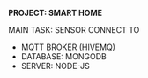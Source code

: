 **PROJECT: SMART HOME**

MAIN TASK: SENSOR CONNECT TO 
+ MQTT BROKER (HIVEMQ)
+ DATABASE: MONGODB
+ SERVER: NODE-JS
